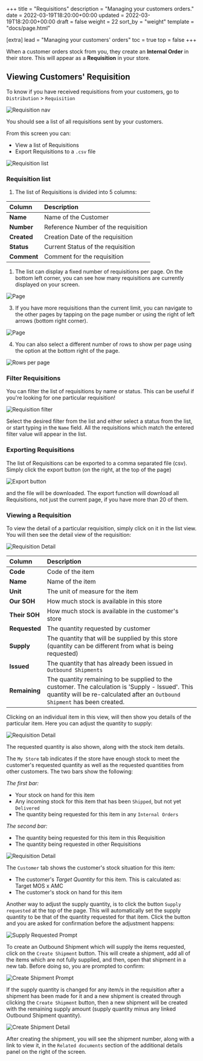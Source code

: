 +++
title = "Requisitions"
description = "Managing your customers orders."
date = 2022-03-19T18:20:00+00:00
updated = 2022-03-19T18:20:00+00:00
draft = false
weight = 22
sort_by = "weight"
template = "docs/page.html"

[extra]
lead = "Managing your customers' orders"
toc = true
top = false
+++

When a customer orders stock from you, they create an **Internal Order** in their store. This will appear as a **Requisition** in your store.

## Viewing Customers' Requisition

To know if you have received requisitions from your customers, go to `Distribution` > `Requisition`

![Requisition nav](/docs/distribution/images/req_gotoreq2.png)

You should see a list of all requisitions sent by your customers.

From this screen you can:

- View a list of Requisitions
- Export Requisitions to a `.csv` file

![Requisition list](/docs/distribution/images/req_list.png)

### Requisition list

1. The list of Requisitions is divided into 5 columns:

| Column      | Description                         |
| :---------- | :---------------------------------- |
| **Name**    | Name of the Customer                |
| **Number**  | Reference Number of the requisition |
| **Created** | Creation Date of the requisition    |
| **Status**  | Current Status of the requisition   |
| **Comment** | Comment for the requisition         |

1. The list can display a fixed number of requisitions per page. On the bottom left corner, you can see how many requisitions are currently displayed on your screen.

![Page](/docs/distribution/images/os_list_showing.png)

3. If you have more requisitions than the current limit, you can navigate to the other pages by tapping on the page number or using the right of left arrows (bottom right corner).

![Page](/docs/distribution/images/os_list_pagenumbers.png)

4. You can also select a different number of rows to show per page using the option at the bottom right of the page.

![Rows per page](/docs/introduction/images/rows-per-page-select.png)

### Filter Requisitions

You can filter the list of requisitions by name or status. This can be useful if you're looking for one particular requisition!

![Requisition filter](/docs/distribution/images/req_filter.png)

Select the desired filter from the list and either select a status from the list, or start typing in the `Name` field. All the requisitions which match the entered filter value will appear in the list.

### Exporting Requisitions

The list of Requisitions can be exported to a comma separated file (csv). Simply click the export button (on the right, at the top of the page)

![Export button](/docs/distribution/images/export.png)

and the file will be downloaded. The export function will download all Requisitions, not just the current page, if you have more than 20 of them.

### Viewing a Requisition

To view the detail of a particular requisition, simply click on it in the list view.
You will then see the detail view of the requisition:

![Requisition Detail](/docs/distribution/images/requisition-detail.png)

| Column        | Description                                                                                                                                                                     |
| :------------ | :------------------------------------------------------------------------------------------------------------------------------------------------------------------------------ |
| **Code**      | Code of the item                                                                                                                                                                |
| **Name**      | Name of the item                                                                                                                                                                |
| **Unit**      | The unit of measure for the item                                                                                                                                                |
| **Our SOH**   | How much stock is available in this store                                                                                                                                       |
| **Their SOH** | How much stock is available in the customer's store                                                                                                                             |
| **Requested** | The quantity requested by customer                                                                                                                                              |
| **Supply**    | The quantity that will be supplied by this store (quantity can be different from what is being requested)                                                                       |
| **Issued**    | The quantity that has already been issued in `Outbound Shipments`                                                                                                               |
| **Remaining** | The quantity remaining to be supplied to the customer. The calculation is 'Supply - Issued'. This quantity will be re-calculated after an `Outbound Shipment` has been created. |

Clicking on an individual item in this view, will then show you details of the particular item. Here you can adjust the quantity to supply:

![Requisition Detail](/docs/distribution/images/requisition-item-detail.png)

The requested quantity is also shown, along with the stock item details.

The `My Store` tab indicates if the store have enough stock to meet the customer's requested quantity as well as the requested quantities from other customers. The two bars show the following:

_The first bar:_

- Your stock on hand for this item
- Any incoming stock for this item that has been `Shipped`, but not yet `Delivered`
- The quantity being requested for this item in any `Internal Orders`

_The second bar:_

- The quantity being requested for this item in this Requisition
- The quantity being requested in other Requisitions

![Requisition Detail](/docs/distribution/images/requisition-item-detail-customer-tab.png)

The `Customer` tab shows the customer's stock situation for this item:

- The customer's _Target Quantity_ for this item. This is calculated as: Target MOS x AMC
- The customer's stock on hand for this item

Another way to adjust the supply quantity, is to click the button `Supply requested` at the top of the page. This will automatically set the supply quantity to be that of the quantity requested for that item. Click the button and you are asked for confirmation before the adjustment happens:

![Supply Requested Prompt](/docs/distribution/images/requisition-supply-to-requested.png)

To create an Outbound Shipment which will supply the items requested, click on the `Create Shipment` button. This will create a shipment, add all of the items which are not fully supplied, and then, open that shipment in a new tab. Before doing so, you are prompted to confirm:

![Create Shipment Prompt](/docs/distribution/images/requisition-create-shipment.png)

If the supply quantity is changed for any item/s in the requisition after a shipment has been made for it and a new shipment is created through clicking the `Create Shipment` button, then a new shipment will be created with the remaining supply amount (supply quantity minus any linked Outbound Shipment quantity).

![Create Shipment Detail](/docs/distribution/images/requisition-create-shipment.gif)

After creating the shipment, you will see the shipment number, along with a link to view it, in the `Related documents` section of the additional details panel on the right of the screen.
